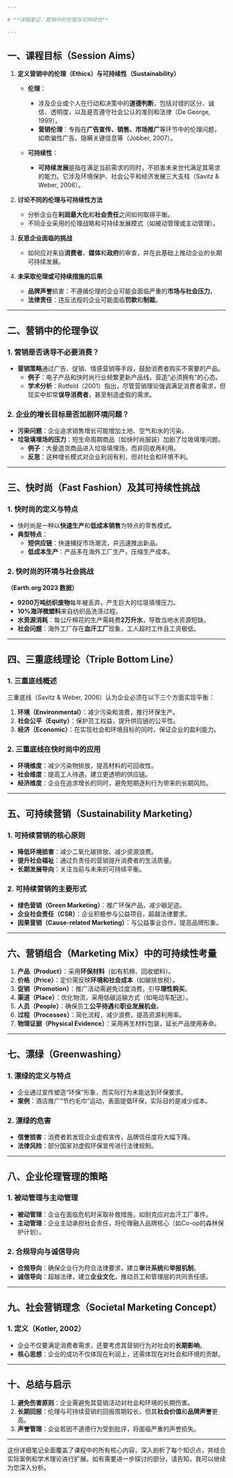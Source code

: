```yaml
---

# **详细笔记：营销中的伦理与可持续性**

---
```


## **一、课程目标（Session Aims）**

1. **定义营销中的伦理（Ethics）与可持续性（Sustainability）**
   - **伦理**：  
     - 涉及企业或个人在行动和决策中的**道德判断**，包括对错的区分、诚信、透明度，以及是否遵守社会公认的准则和法律（De George, 1999）。
     - **营销伦理**：专指在**广告宣传、销售、市场推广**等环节中的伦理问题，如欺骗性广告、隐瞒关键信息等（Jobber, 2007）。
   
   - **可持续性**：  
     - **可持续发展**是指在满足当前需求的同时，不损害未来世代满足其需求的能力。它涉及环境保护、社会公平和经济发展三大支柱（Savitz & Weber, 2006）。

2. **讨论不同的伦理与可持续性方法**
   - 分析企业在**利润最大化**和**社会责任**之间如何取得平衡。
   - 不同企业采用的伦理战略和可持续发展模式（如被动管理或主动管理）。

3. **反思企业面临的挑战**
   - 如何应对来自**消费者**、**媒体**和**政府**的审查，并在此基础上推动企业的长期可持续发展。

4. **未采取伦理或可持续措施的后果**
   - **品牌声誉**损害：不遵循伦理的企业可能会面临严重的**市场与社会压力**。
   - **法律责任**：违反法规的企业可能面临**罚款**和**制裁**。

---

## **二、营销中的伦理争议**

### 1. **营销是否诱导不必要消费？**
   - **营销策略**通过广告、促销、情感营销等手段，鼓励消费者购买不需要的产品。  
     - **例子**：电子产品和快时尚行业频繁更新产品线，营造“必须拥有”的心态。
     - **学术分析**：Rotfeld（2001）指出，尽管营销理论强调满足消费者需求，但现实中却常**误导消费者**，甚至制造虚假的需求。

### 2. **企业的增长目标是否加剧环境问题？**
   - **污染问题**：企业追求销售增长可能增加土地、空气和水的污染。
   - **垃圾填埋场的压力**：短生命周期商品（如快时尚服装）加剧了垃圾填埋问题。  
     - **例子**：大量退货商品进入垃圾填埋场，而非回收再利用。  
     - **反思**：这种增长模式对企业利润有利，但对社会和环境不利。

---

## **三、快时尚（Fast Fashion）及其可持续性挑战**

### 1. **快时尚的定义与特点**
   - 快时尚是一种以**快速生产**和**低成本销售**为特点的零售模式。  
   - **典型特点**：
     - **短供应链**：快速捕捉市场潮流，并迅速推出新品。
     - **低成本生产**：产品多在海外工厂生产，压缩生产成本。

### 2. **快时尚的环境与社会挑战**  
   **（Earth.org 2023 数据）**
   - **9200万吨纺织废物**每年被丢弃，产生巨大的垃圾填埋压力。
   - **10%海洋微塑料**来自纺织品洗涤过程。
   - **水资源消耗**：每公斤棉花的生产需耗费**2万升水**，导致当地水资源短缺。
   - **社会问题**：海外工厂存在**血汗工厂**现象，工人超时工作且工资极低。

---

## **四、三重底线理论（Triple Bottom Line）**

### 1. **三重底线概述**
   三重底线（Savitz & Weber, 2006）认为企业必须在以下三个方面实现平衡：
   1. **环境（Environmental）**：减少污染和浪费，推行环保生产。
   2. **社会公平（Equity）**：保护员工权益，提升供应链的公平性。
   3. **经济（Economic）**：在实现社会和环境目标的同时，保证企业的盈利能力。

### 2. **三重底线在快时尚中的应用**
   - **环境维度**：减少污染物排放，提高材料的可回收性。
   - **社会维度**：提高工人待遇，建立更透明的供应链。
   - **经济维度**：企业在追求增长的同时，避免短期逐利行为带来的长期风险。

---

## **五、可持续营销（Sustainability Marketing）**

### 1. **可持续营销的核心原则**
   - **降低环境损害**：减少二氧化碳排放、减少资源浪费。
   - **提升社会福祉**：通过负责任的营销提升消费者的生活质量。
   - **长期发展导向**：关注当前与未来的可持续平衡。

### 2. **可持续营销的主要形式**
   - **绿色营销（Green Marketing）**：推广环保产品，减少碳足迹。
   - **企业社会责任（CSR）**：企业积极参与公益项目，超越法律要求。
   - **因果营销（Cause-related Marketing）**：与公益事业合作，提高品牌形象。

---

## **六、营销组合（Marketing Mix）中的可持续性考量**

1. **产品（Product）**：采用**环保材料**（如有机棉、回收塑料）。
2. **价格（Price）**：定价需反映**环境和社会成本**（如碳排放税）。
3. **促销（Promotion）**：推广活动需避免过度消费，引导**理性购买**。
4. **渠道（Place）**：优化物流，采用低碳运输方式（如电动车配送）。
5. **人员（People）**：确保员工**公平待遇**和**职业发展机会**。
6. **过程（Processes）**：简化流程，减少浪费，提高资源利用率。
7. **物理证据（Physical Evidence）**：采用再生材料包装，延长产品使用寿命。

---

## **七、漂绿（Greenwashing）**

### 1. **漂绿的定义与特点**
   - 企业通过宣传塑造“环保”形象，而实际行为未能达到环保要求。  
   - **案例**：酒店推广“节约毛巾”运动，表面提倡环保，实际目的是减少成本。

### 2. **漂绿的危害**
   - **信誉损害**：消费者若发现企业虚假宣传，品牌信任度将大幅下降。
   - **法律风险**：部分国家对虚假环保宣传进行法律规制。

---

## **八、企业伦理管理的策略**

### 1. **被动管理与主动管理**
   - **被动管理**：企业在面临危机时采取补救措施，如耐克应对血汗工厂事件。
   - **主动管理**：企业主动承担社会责任，将伦理融入品牌核心（如Co-op的森林保护计划）。

### 2. **合规导向与诚信导向**
   - **合规导向**：确保企业行为符合法律要求，建立**审计系统**和**举报机制**。
   - **诚信导向**：超越法律，建立**企业文化**，推动员工和管理层的共同责任感。

---

## **九、社会营销理念（Societal Marketing Concept）**

### 1. **定义**（Kotler, 2002）
   - 企业不仅要满足消费者需求，还要考虑其营销行为对社会的**长期影响**。
   - **核心思想**：企业的成功不仅体现在利润上，还需体现在对社会和环境的贡献。

---

## **十、总结与启示**

1. **避免伤害原则**：企业需避免其营销活动对社会和环境的长期伤害。
2. **长期回报**：伦理与可持续营销的回报周期较长，但其**社会价值**和**品牌声誉**更高。
3. **声誉管理**：企业若因不道德行为受到批评，将面临严重的声誉损失。

---

这份详细笔记全面覆盖了课程中的所有核心内容，深入剖析了每个知识点，并结合实际案例和学术理论进行扩展。如有需要进一步探讨的部分，请告知，我可以继续为您深入分析。